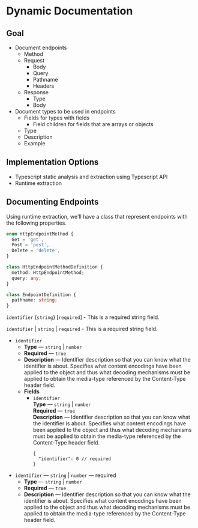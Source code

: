# Dynamic Documentation

## Goal

- Document endpoints
  - Method
  - Request
    - Body
    - Query
    - Pathname
    - Headers
  - Response
    - Type
    - Body
- Document types to be used in endpoints
  - Fields for types with fields
    - Field children for fields that are arrays or objects
  - Type
  - Description
  - Example

## Implementation Options

- Typescript static analysis and extraction using Typescript API
- Runtime extraction

## Documenting Endpoints

Using runtime extraction, we'll have a class that represent endpoints with the following properties.

```typescript
enum HttpEndpointMethod {
  Get = 'get',
  Post = 'post',
  Delete = 'delete',
}

class HttpEndpointMethodDefinition {
  method: HttpEndpointMethod;
  query: any;
}

class EndpointDefinition {
  pathname: string;
}
```

`identifier` {`string`} [`required`] - This is a required string field.

`identifier` | `string` | `required` - This is a required string field.

- `identifier`
  - **Type** — `string` | `number`
  - **Required** — `true`
  - **Description** — Identifier description so that you can know what the identifier is about. Specifies what content encodings have been applied to the object and thus what decoding mechanisms must be applied to obtain the media-type referenced by the Content-Type header field.
  - **Fields**
    - `identifier`<br />**Type** — `string` | `number`<br />
      **Required** — `true`<br />
      **Description** — Identifier description so that you can know what the identifier is about. Specifies what content encodings have been applied to the object and thus what decoding mechanisms must be applied to obtain the media-type referenced by the Content-Type header field.
      ```jsonc
      {
        "identifier": 0 // required
      }
      ```
- `identifier` — `string` | `number` — required
  - **Type** — `string` | `number`
  - **Required** — `true`
  - **Description** — Identifier description so that you can know what the identifier is about. Specifies what content encodings have been applied to the object and thus what decoding mechanisms must be applied to obtain the media-type referenced by the Content-Type header field.
